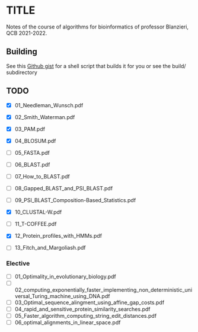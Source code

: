 # TITLE
Notes of the course of algorithms for bioinformatics of professor Blanzieri, QCB 2021-2022.

## Building
See this [Github gist](https://gist.github.com/giacThePhantom/e080a777782754542d0e081835669085) for a shell script that builds it for you or see the build/ subdirectory

## TODO

 - [x] 01_Needleman_Wunsch.pdf
 - [x] 02_Smith_Waterman.pdf
 - [x] 03_PAM.pdf
 - [x] 04_BLOSUM.pdf
 - [ ] 05_FASTA.pdf
 - [ ] 06_BLAST.pdf
 - [ ] 07_How_to_BLAST.pdf
 - [ ] 08_Gapped_BLAST_and_PSI_BLAST.pdf
 - [ ] 09_PSI_BLAST_Composition-Based_Statistics.pdf
 - [x] 10_CLUSTAL-W.pdf
 - [ ] 11_T-COFFEE.pdf
 - [x] 12_Protein_profiles_with_HMMs.pdf
 - [ ] 13_Fitch_and_Margoliash.pdf



### Elective
 - [ ] 01_Optimality_in_evolutionary_biology.pdf
 - [ ] 02_computing_exponentially_faster_implementing_non_deterministic_universal_Turing_machine_using_DNA.pdf
 - [ ] 03_Optimal_sequence_alingment_using_affine_gap_costs.pdf
 - [ ] 04_rapid_and_sensitive_protein_similarity_searches.pdf
 - [ ] 05_Faster_algorithm_computing_string_edit_distances.pdf
 - [ ] 06_optimal_alignments_in_linear_space.pdf
